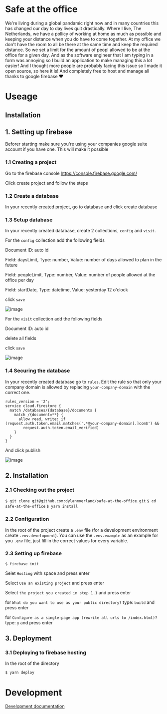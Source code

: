 # Safe at the office

We're living during a global pandamic right now and in many countries this has changed our day to day lives quit drastically. Where I live, The Netherlands, we have a pollicy of working at home as much as possible and keeping your distance when you do have to come together. At my office we don't have the room to all be there at the same time and keep the required distance. So we set a limit for the amount of peopl allowed to be at the office for a given day. And as the software engineer that I am typing in a form was annoying so I build an application to make managing this a lot easier! And I thought more people are probably facing this issue so I made it open source, so here it is! And completely free to host and manage all thanks to google firebase ❤️

# Useage

## Installation

## 1. Setting up firebase

Beforer starting make sure you're using your companies google suite account if you have one. This will make it possible

### 1.1 Creating a project

Go to the firebase console https://console.firebase.google.com/

Click create project and follow the steps

### 1.2 Create a database

In your recently created project, go to database and click create database

### 1.3 Setup database

In your recently created database, create 2 collections, `config` and `visit`.

For the `config` collection add the following fields

Document ID: auto id

Field: daysLimit, Type: number, Value: number of days allowed to plan in the future

Field: peopleLimit, Type: number, Value: number of people allowed at the office per day

Field: startDate, Type: datetime, Value: yesterday 12 o'clock

click `save`

![image](https://github.com/dylanmoerland/safe-at-the-office/blob/master/docs/images/1_3_config.png)

For the `visit` collection add the following fields

Document ID: auto id

delete all fields

click `save`

![image](https://github.com/dylanmoerland/safe-at-the-office/blob/master/docs/images/1_3_visit.png)

### 1.4 Securing the database

In your recently created database go to `rules`. Edit the rule so that only your company domain is allowed by replacing `your-company-domain` with the correct one.

```
rules_version = '2';
service cloud.firestore {
  match /databases/{database}/documents {
    match /{document=**} {
      allow read, write: if (request.auth.token.email.matches('.*@your-company-domain[.]com$') &&
        request.auth.token.email_verified)
    }
  }
}
```

And click publish

![image](https://github.com/dylanmoerland/safe-at-the-office/blob/master/docs/images/1_4_rules.png)

## 2. Installation

### 2.1 Checking out the project

`$ git clone git@github.com:dylanmoerland/safe-at-the-office.git`
`$ cd safe-at-the-office`
`$ yarn install`

### 2.2 Configuration

In the root of the project create a `.env` file (for a development environment create `.env.development`).
You can use the `.env.example` as an example for you `.env` file, just fill in the correct values for every variable.

### 2.3 Setting up firebase

`$ firebase init`

Selet `Hosting` with space and press enter

Select `Use an existing project` and press enter

Select `the project you created in step 1.1` and press enter

for `What do you want to use as your public directory?` type: `build` and press enter

for `Configure as a single-page app (rewrite all urls to /index.html)?` type: `y` and press enter

## 3. Deployment

### 3.1 Deploying to firebase hosting

In the root of the directory

`$ yarn deploy`

# Development

[Development documentation](https://github.com/dylanmoerland/safe-at-the-office/blob/master/docs/development.md)
